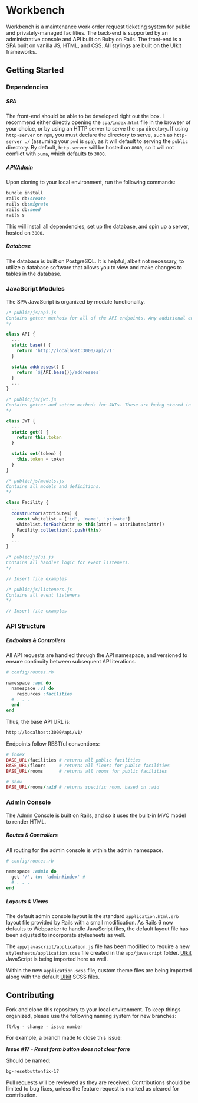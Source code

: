 # Workbench
Workbench is a maintenance work order request ticketing system for public and privately-managed facilities. The back-end is supported by an administrative console and API built on Ruby on Rails. The front-end is a SPA built on vanilla JS, HTML, and CSS. All stylings are built on the UIkit frameworks.

## Getting Started

### Dependencies

##### SPA

The front-end should be able to be developed right out the box. I recommend either directly opening the `spa/index.html` file in the browser of your choice, or by using an HTTP server to serve the `spa` directory. If using `http-server` on `npm`, you must declare the directory to serve, such as `http-server ./` (assuming your `pwd` is `spa`), as it will default to serving the `public` directory. By default, `http-server` will be hosted on `8080`, so it will not conflict with `puma`, which defaults to `3000`.

##### API/Admin

Upon cloning to your local environment, run the following commands:

```Ruby
bundle install
rails db:create
rails db:migrate
rails db:seed
rails s
```

This will install all dependencies, set up the database, and spin up a server, hosted on `3000`.

##### Database

The database is built on PostgreSQL. It is helpful, albeit not necessary, to utilize a database software that allows you to view and make changes to tables in the database.

### JavaScript Modules

The SPA JavaScript is organized by module functionality.

```javascript
/* public/js/api.js
Contains getter methods for all of the API endpoints. Any additional endpoints should be added to this file. Endpoints follow RESTful conventions, and getter method structure should maintain flexibility to work with each corresponding RESTful route.
*/

class API {
  ...
  static base() {
    return 'http://localhost:3000/api/v1'
  }

  static addresses() {
    return `${API.base()}/addresses`
  }
  ...
}

/* public/js/jwt.js
Contains getter and setter methods for JWTs. These are being stored in memory as the data they provide access to should not persist beyond a page refresh.
*/

class JWT {
  ...
  static get() {
    return this.token
  }

  static set(token) {
    this.token = token
  }
}

/* public/js/models.js
Contains all models and definitions.
*/

class Facility {
  ...
  constructor(attributes) {
    const whitelist = ['id', 'name', 'private']
    whitelist.forEach(attr => this[attr] = attributes[attr])
    Facility.collection().push(this)
  }
  ...
}

/* public/js/ui.js
Contains all handler logic for event listeners.
*/

// Insert file examples

/* public/js/listeners.js
Contains all event listeners
*/

// Insert file examples
```

### API Structure

##### Endpoints & Controllers

All API requests are handled through the API namespace, and versioned to ensure continuity between subsequent API iterations.

```ruby
# config/routes.rb

namespace :api do
  namespace :v1 do
    resources :facilities
  # . . .
  end
end
```

Thus, the base API URL is:

```html
http://localhost:3000/api/v1/
```

Endpoints follow RESTful conventions:

```ruby
# index
BASE_URL/facilities # returns all public facilities
BASE_URL/floors     # returns all floors for public facilities
BASE_URL/rooms      # returns all rooms for public facilities

# show
BASE_URL/rooms/:aid # returns specific room, based on :aid
```

### Admin Console

The Admin Console is built on Rails, and so it uses the built-in MVC model to render HTML.

##### Routes & Controllers

All routing for the admin console is within the admin namespace.

```ruby
# config/routes.rb

namespace :admin do
  get '/', to: 'admin#index' #
  # . . .
end
```

##### Layouts & Views

The default admin console layout is the standard `application.html.erb` layout file provided by Rails with a small modification. As Rails 6 now defaults to Webpacker to handle JavaScript files, the default layout file has been adjusted to incorporate stylesheets as well.

The `app/javascript/application.js` file has been modified to require a new `stylesheets/application.scss` file created in the `app/javascript` folder. <a href = 'https://www.getuikit.com'>UIkit</a> JavaScript is being imported here as well.

Within the new `application.scss` file, custom theme files are being imported along with the default <a href = 'https://www.getuikit.com'>UIkit</a> SCSS files.

## Contributing

Fork and clone this repository to your local environment. To keep things organized, please use the following naming system for new branches:

```shell
ft/bg - change - issue number
```

For example, a branch made to close this issue:

<strong><em>Issue #17 - Reset form button does not clear form</em></strong>

Should be named:

```shell
bg-resetbuttonfix-17
```

Pull requests will be reviewed as they are received. Contributions should be limited to bug fixes, unless the feature request is marked as cleared for contribution.

